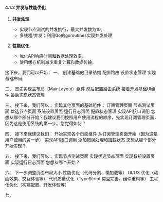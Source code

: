 #### 4.1.2 并发与性能优化

1. **并发处理**
	- 实现节点测试的并发执行，最大并发数为10。
	- 多线程/并发：利用Go的goroutines实现并发处理

2. **性能优化**
	- 优化API响应时间和数据处理效率。
	- 使用缓存机制减少重复计算和数据传输。


接下来，我们可以开始：
一、
创建基础的目录结构
配置路由
设置状态管理
实现基础布局

二、
首先实现主布局（MainLayout）组件
然后配置路由系统
接着开发基础UI组件
最后实现状态管理

三、
接下来，我们可以：
实现其他页面的基础组件：
订阅管理页面
节点测试页面
优选节点页面
系统设置页面
运行日志页面
配置状态管理
实现API接口调用
您想从哪个部分开始？我建议我们按照用户使用流程的顺序，先实现订阅管理页面，因为这是使用系统的第一步。您觉得如何？

四、
接下来我建议我们：
开始实现各个页面组件
从订阅管理页面开始（因为这是用户使用的第一步）
实现API接口调用
添加错误处理和加载状态
您想从哪个部分开始实现？

五、
接下来，我们可以：
实现节点测试页面
实现优选节点页面
实现系统设置页面
实现运行日志页面
您想从哪个开始？

六、
下一步调整页面布局大小
性能优化（代码分割、懒加载等）
UI/UX 优化（动画效果、交互体验等）
代码质量优化（TypeScript 类型完善、组件重构等）
工程化优化（构建配置、开发体验等）

七、
